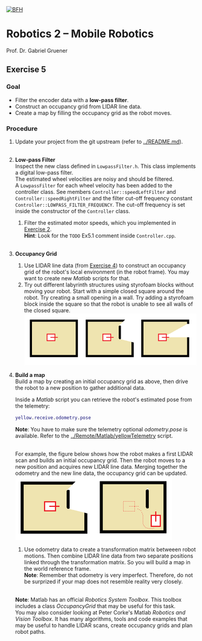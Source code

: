 <a href="https://www.bfh.ch/de/studium/bachelor/mikro-medizintechnik/" target="blank">
<img src="https://www.bfh.ch/dam/jcr:63dbff1d-5056-4168-b6ce-acfdf8415ef8/Logo%20BFH.svg" alt="BFH" width="80"/>
</a>

# Robotics 2 – Mobile Robotics
Prof. Dr. Gabriel Gruener

## Exercise 5

### Goal
* Filter the encoder data with a **low-pass filter**.
* Construct an occupancy grid from LIDAR line data.
* Create a map by filling the occupancy grid as the robot moves.

### Procedure
1. Update your project from the git upstream (refer to [../README.md](../README.md)).
<br><br>

1. **Low-pass Filter**  
	Inspect the new class defined in `LowpassFilter.h`. This class implements a digital low-pass filter.  
	The estimated wheel velocities are noisy and should be filtered.  
	A `LowpassFilter` for each wheel velocity has been added to the controller class. See members `Controller::speedLeftFilter` and `Controller::speedRightFilter` and the filter cut-off frequency constant `Controller::LOWPASS_FILTER_FREQUENCY`. The cut-off frequency is set inside the constructor of the `Controller` class.
	1. Filter the estimated motor speeds, which you implemented in [Exercise 2](Exercise02.md).  
	**Hint**: Look for the `TODO` Ex5.1 comment inside `Controller.cpp`.
<br><br>

1. **Occupancy Grid**  
	1. Use LIDAR line data (from [Exercise 4](Exercise04.md)) to construct an occupancy grid of the robot's local environment (in the robot frame). You may want to create new *Matlab* scripts for that.
	1. Try out different labyrinth structures using styrofoam blocks without moving your robot. Start with a simple closed square around the robot. Try creating a small opening in a wall. Try adding a styrofoam block inside the square so that the robot is unable to see all walls of the closed square.
	![Simple styrofoam structures](Exercise5-SimpleStyrofoamStructures.png "SimpleStyrofoamStructures")

1. **Build a map**  
	Build a map by creating an initial occupancy grid as above, then drive the robot to a new position to gather additional data.

	Inside a *Matlab* script you can retrieve the robot's estimated pose from the telemetry:
	```Matlab
	yellow.receive.odometry.pose
	```
	**Note**: You have to make sure the telemetry optional *odometry.pose* is available. Refer to the [../Remote/Matlab/yellowTelemetry](../Remote/Matlab/yellowTelemetry.m) script.
	<br><br>

	For example, the figure below shows how the robot makes a first LIDAR scan and builds an initial occupancy grid. Then the robot moves to a new position and acquires new LIDAR line data. Merging together the odometry and the new line data, the occupancy grid can be updated.  
	![Map Building](Exercise5-MapBuilding.png "MapBuilding")

	1. Use odometry data to create a transformation matrix betweeen robot motions. Then combine LIDAR line data from two separate positions linked through the transformation matrix. So you will build a map in the world reference frame.  
	**Note**: Remember that odometry is very imperfect. Therefore, do not be surprized if your map does not resemble reality very closely.
	<br><br>

	**Note**: Matlab has an official *Robotics System Toolbox*. This toolbox includes a class *OccupancyGrid* that may be useful for this task.  
	You may also consider looking at Peter Corke's Matlab *Robotics and Vision Toolbox*. It has many algorithms, tools and code examples that may be useful to handle LIDAR scans, create occupancy grids and plan robot paths.  
